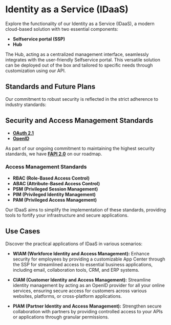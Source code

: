 # Identity as a Service (IDaaS)

Explore the functionality of our Identity as a Service (IDaaS), a modern cloud-based solution with two essential components:

- **Selfservice portal (SSP)**
- **Hub**

The Hub, acting as a centralized management interface, seamlessly integrates with the user-friendly Selfservice portal. This versatile solution can be deployed out of the box and tailored to specific needs through customization using our API.

## Standards and Future Plans

Our commitment to robust security is reflected in the strict adherence to industry standards:

## Security and Access Management Standards

- **[OAuth 2.1](https://oauth.net/2.1/)**
- **[OpenID](https://openid.net/)**

As part of our ongoing commitment to maintaining the highest security standards, we have **[FAPI 2.0](https://oauth.net/fapi/)** on our roadmap.

### Access Management Standards

- **RBAC (Role-Based Access Control)**
- **ABAC (Attribute-Based Access Control)**
- **PSM (Privileged Session Management)**
- **PIM (Privileged Identity Management)**
- **PAM (Privileged Access Management)**

Our IDaaS aims to simplify the implementation of these standards, providing tools to fortify your infrastructure and secure applications.


## Use Cases

Discover the practical applications of IDaaS in various scenarios:

- **WIAM (Workforce Identity and Access Management):** Enhance security for employees by providing a customizable App Center through the SSP for streamlined access to essential business applications, including email, collaboration tools, CRM, and ERP systems.

- **CIAM (Customer Identity and Access Management):** Streamline identity management by acting as an OpenID provider for all your online services, ensuring secure access for customers across various websites, platforms, or cross-platform applications.

- **PIAM (Partner Identity and Access Management):** Strengthen secure collaboration with partners by providing controlled access to your APIs or applications through granular permissions.

















